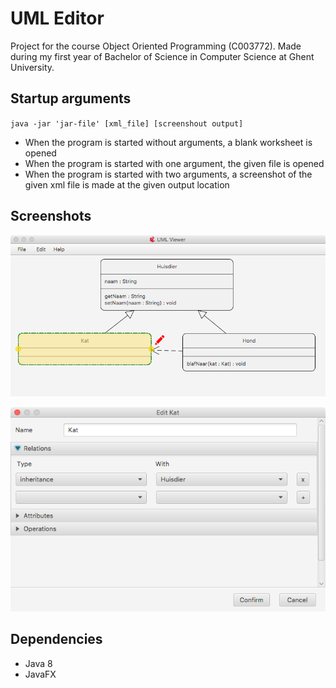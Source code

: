 # UML Editor
Project for the course Object Oriented Programming (C003772). Made during my first year of Bachelor of Science in Computer Science at Ghent University.

## Startup arguments
`java -jar 'jar-file' [xml_file] [screenshout output]`

- When the program is started without arguments, a blank worksheet is opened
- When the program is started with one argument, the given file is opened
- When the program is started with two arguments, a screenshot of the given xml file is made at the given output location

## Screenshots
![Editor Overview](screens/screenshot_1.png)

![Editor_Detail](screens/screenshot_2.png)

## Dependencies
- Java 8
- JavaFX
